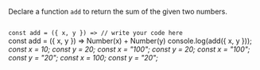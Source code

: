 Declare a function `add`
to return the sum of
the given two numbers.

<codeblock language="javascript" type="exercise" testMode="multipleInput">
<code>
const add = ({ x, y }) => // write your code here
</code>

<solution>
const add = ({ x, y }) => Number(x) + Number(y)
</solution>

<testcases>
<caller>
console.log(add({ x, y }));
</caller>
<testcase>
<i>
const x = 10;
const y = 20;
</i>
</testcase>
<testcase>
<i>
const x = "100";
const y = 20;
</i>
</testcase>
<testcase>
<i>
const x = "100";
const y = "20";
</i>
</testcase>
<testcase>
<i>
const x = 100;
const y = "20";
</i>
</testcase>
</testcases>
</codeblock>